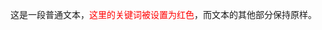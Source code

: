 这是一段普通文本，<span style="color: red;">这里的关键词被设置为红色</span>，而文本的其他部分保持原样。

<span style="color: red;"></span>